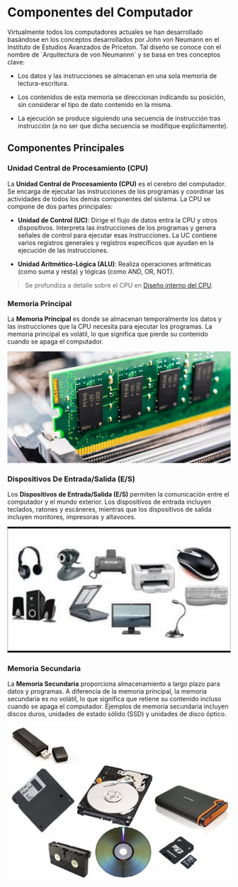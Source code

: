 # Componentes del Computador

Virtualmente todos los computadores actuales se han desarrollado basándose en los conceptos desarrollados por John von Neumann en el Instituto de Estudios Avanzados de Priceton. Tal diseño se conoce con el nombre de ´Arquitectura de von Neumannn´ y se basa en tres conceptos clave:

- Los datos y las instrucciones se almacenan en una sola memoria de lectura-escritura.

- Los contenidos de esta memoria se direccionan indicando su posición, sin considerar el tipo de dato contenido en la misma.

- La ejecución se produce siguiendo una secuencia de instrucción tras instrucción (a no ser que dicha secuencia se modifique explícitamente).

## Componentes Principales 

### Unidad Central de Procesamiento (CPU)

La **Unidad Central de Procesamiento (CPU)** es el cerebro del computador. Se encarga de ejecutar las instrucciones de los programas y coordinar las actividades de todos los demás componentes del sistema. La CPU se compone de dos partes principales:

- **Unidad de Control (UC)**: Dirige el flujo de datos entra la CPU y otros dispositivos. Interpreta las instrucciones de los programas y genera señales de control para ejecutar esas instrucciones. La UC contiene varios registros generales y registros específicos que ayudan en la ejecución de las instrucciones.

- **Unidad Aritmético-Lógica (ALU)**: Realiza operaciones aritméticas (como suma y resta) y lógicas (como AND, OR, NOT).

> Se profundiza a detalle sobre el CPU en [Diseño interno del CPU](/S01-Computer-Organization/F01.1-Computer-Organization.es/D05-Unidad-Central-Procesamiento.md).

### Memoria Principal

La **Memoria Principal** es donde se almacenan temporalmente los datos y las instrucciones que la CPU necesita para ejecutar los programas. La memoria principal es volátil, lo que significa que pierde su contenido cuando se apaga el computador. 

<div style="text-align: center">
    <img src="/sources/ImgCompuOrg/primary-memory.jpg">
</div>

### Dispositivos De Entrada/Salida (E/S)

Los **Dispositivos de Entrada/Salida (E/S)** permiten la comunicación entre el computador y el mundo exterior. Los dispositivos de entrada incluyen teclados, ratones y escáneres, mientras que los dispositivos de salida incluyen monitores, impresoras y altavoces.

![This is an imagen](/sources/ImgCompuOrg/input-output-devices.jpg)

### Memoria Secundaria 

La **Memoria Secundaria** proporciona almacenamiento a largo plazo para datos y programas. A diferencia de la memoria principal, la memoria secundaria es no volátil, lo que significa que retiene su contenido incluso cuando se apaga el computador. Ejemplos de memoria secundaria incluyen discos duros, unidades de estado sólido (SSD) y unidades de disco óptico.

![This is an imagen](/sources/ImgCompuOrg/secundary-memory.jpg)